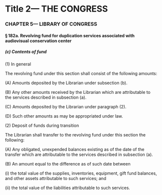 
# Title 2— THE CONGRESS
### CHAPTER 5— LIBRARY OF CONGRESS
#### § 182a. Revolving fund for duplication services associated with audiovisual conservation center
##### (c) Contents of fund

(1) In general

The revolving fund under this section shall consist of the following amounts:

(A) Amounts deposited by the Librarian under subsection (b).

(B) Any other amounts received by the Librarian which are attributable to the services described in subsection (a).

(C) Amounts deposited by the Librarian under paragraph (2).

(D) Such other amounts as may be appropriated under law.

(2) Deposit of funds during transition

The Librarian shall transfer to the revolving fund under this section the following:

(A) Any obligated, unexpended balances existing as of the date of the transfer which are attributable to the services described in subsection (a).

(B) An amount equal to the difference as of such date between

(i) the total value of the supplies, inventories, equipment, gift fund balances, and other assets attributable to such services; and

(ii) the total value of the liabilities attributable to such services.
